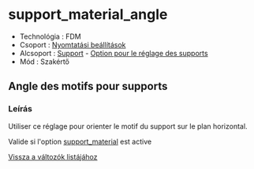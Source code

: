 # support\_material\_angle

* Technológia : FDM
* Csoport : [Nyomtatási beállítások](../../../konfig/print_settings)
* Alcsoport : [Support](../../beallitasok/print_settings.md#support) - [Option pour le réglage des supports](../../beallitasok/print_settings.md#option-pour-le-réglage-des-supports)
* Mód : Szakértő

## Angle des motifs pour supports

### Leírás

Utiliser ce réglage pour orienter le motif du support sur le plan horizontal.

Valide si l'option [support\_material](support_material.md) est active

[Vissza a változók listájához](../../variable_list)

